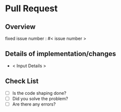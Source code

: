 # Pull Request
## Overview
fixed issue number : #< issue number >

## Details of implementation/changes

* < Input Details >

## Check List
- [ ] Is the code shaping done?
- [ ] Did you solve the problem?
- [ ] Are there any errors?